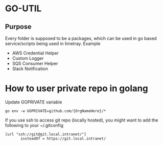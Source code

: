 # GO-UTIL

## Purpose

Every folder is supposed to be a packages, which can be used in go based service/scripts being used in limetray.
Example
 - AWS Credential Helper
 - Custom Logger
 - SQS Consumer Helper
 - Slack Notification


# How to user private repo in golang


Update GOPRIVATE variable
```
go env -w GOPRIVATE=github.com/{OrgNameHere}/*
```
If you use ssh to access git repo (locally hosted), you might want to add the following to your ~/.gitconfig
```
[url "ssh://git@git.local.intranet/"]
       insteadOf = https://git.local.intranet/
```
